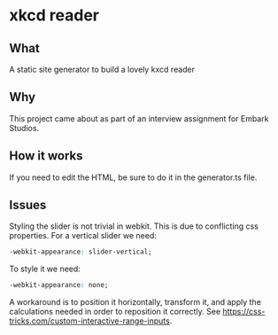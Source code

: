 # xkcd reader

## What

A static site generator to build a lovely kxcd reader

## Why

This project came about as part of an interview assignment for Embark Studios.

## How it works

If you need to edit the HTML, be sure to do it in the generator.ts file.

## Issues

Styling the slider is not trivial in webkit.
This is due to conflicting css properties.
For a vertical slider we need:

```css
-webkit-appearance: slider-vertical;
```

To style it we need:

```css
-webkit-appearance: none;
```

A workaround is to position it horizontally, transform it, and apply the calculations needed in order to reposition it correctly.
See https://css-tricks.com/custom-interactive-range-inputs.
